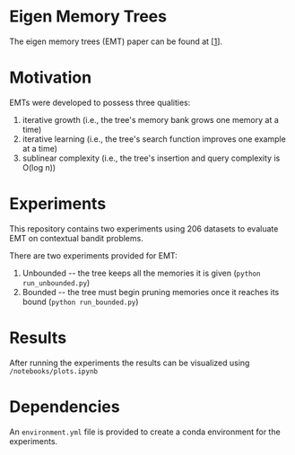 # Eigen Memory Trees
The eigen memory trees (EMT) paper can be found at [[1](https://arxiv.org/abs/2210.14077)].

# Motivation

EMTs were developed to possess three qualities:
1. iterative growth (i.e., the tree's memory bank grows one memory at a time)
2. iterative learning (i.e., the tree's search function improves one example at a time)
3. sublinear complexity (i.e., the tree's insertion and query complexity is O(log n))

# Experiments

This repository contains two experiments using 206 datasets to evaluate EMT on contextual bandit problems.

There are two experiments provided for EMT:
1. Unbounded -- the tree keeps all the memories it is given (`python run_unbounded.py`)
2. Bounded -- the tree must begin pruning memories once it reaches its bound (`python run_bounded.py`)

# Results

After running the experiments the results can be visualized using `/notebooks/plots.ipynb`

# Dependencies

An `environment.yml` file is provided to create a conda environment for the experiments.

